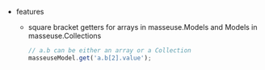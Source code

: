 * features
    * square bracket getters for arrays in masseuse.Models and Models in masseuse.Collections
    
        ```javascript
        // a.b can be either an array or a Collection
        masseuseModel.get('a.b[2].value');
        ```